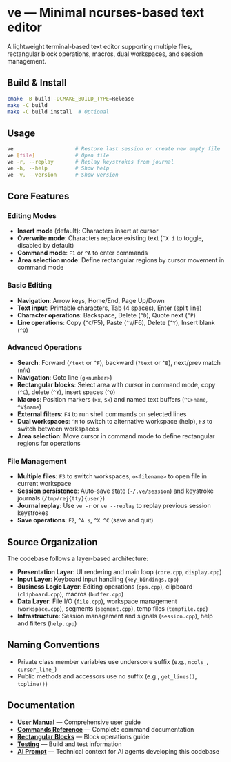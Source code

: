# ve — Minimal ncurses-based text editor

A lightweight terminal-based text editor supporting multiple files, rectangular block operations, macros, dual workspaces, and session management.

## Build & Install

```bash
cmake -B build -DCMAKE_BUILD_TYPE=Release
make -C build
make -C build install  # Optional
```

## Usage

```bash
ve                    # Restore last session or create new empty file
ve [file]             # Open file
ve -r, --replay       # Replay keystrokes from journal
ve -h, --help         # Show help
ve -v, --version      # Show version
```

## Core Features

### Editing Modes
- **Insert mode** (default): Characters insert at cursor
- **Overwrite mode**: Characters replace existing text (`^X i` to toggle, disabled by default)
- **Command mode**: `F1` or `^A` to enter commands
- **Area selection mode**: Define rectangular regions by cursor movement in command mode

### Basic Editing
- **Navigation**: Arrow keys, Home/End, Page Up/Down
- **Text input**: Printable characters, Tab (4 spaces), Enter (split line)
- **Character operations**: Backspace, Delete (`^D`), Quote next (`^P`)
- **Line operations**: Copy (`^C`/F5), Paste (`^V`/F6), Delete (`^Y`), Insert blank (`^O`)

### Advanced Operations
- **Search**: Forward (`/text` or `^F`), backward (`?text` or `^B`), next/prev match (`n`/`N`)
- **Navigation**: Goto line (`g<number>`)
- **Rectangular blocks**: Select area with cursor in command mode, copy (`^C`), delete (`^Y`), insert spaces (`^O`)
- **Macros**: Position markers (`>x`, `$x`) and named text buffers (`^C>name`, `^V$name`)
- **External filters**: `F4` to run shell commands on selected lines
- **Dual workspaces**: `^N` to switch to alternative workspace (help), `F3` to switch between workspaces
- **Area selection**: Move cursor in command mode to define rectangular regions for operations

### File Management
- **Multiple files**: `F3` to switch workspaces, `o<filename>` to open file in current workspace
- **Session persistence**: Auto-save state (`~/.ve/session`) and keystroke journals (`/tmp/rej{tty}{user}`)
- **Journal replay**: Use `ve -r` or `ve --replay` to replay previous session keystrokes
- **Save operations**: `F2`, `^A s`, `^X ^C` (save and quit)

## Source Organization

The codebase follows a layer-based architecture:
- **Presentation Layer**: UI rendering and main loop (`core.cpp`, `display.cpp`)
- **Input Layer**: Keyboard input handling (`key_bindings.cpp`)
- **Business Logic Layer**: Editing operations (`ops.cpp`), clipboard (`clipboard.cpp`), macros (`buffer.cpp`)
- **Data Layer**: File I/O (`file.cpp`), workspace management (`workspace.cpp`), segments (`segment.cpp`), temp files (`tempfile.cpp`)
- **Infrastructure**: Session management and signals (`session.cpp`), help and filters (`help.cpp`)

## Naming Conventions

- Private class member variables use underscore suffix (e.g., `ncols_`, `cursor_line_`)
- Public methods and accessors use no suffix (e.g., `get_lines()`, `topline()`)

## Documentation

- **[User Manual](docs/Manual.md)** — Comprehensive user guide
- **[Commands Reference](docs/Commands.md)** — Complete command documentation
- **[Rectangular Blocks](docs/Rectangular_Blocks.md)** — Block operations guide
- **[Testing](docs/Testing.md)** — Build and test information
- **[AI Prompt](docs/AI_Prompt.md)** — Technical context for AI agents developing this codebase
